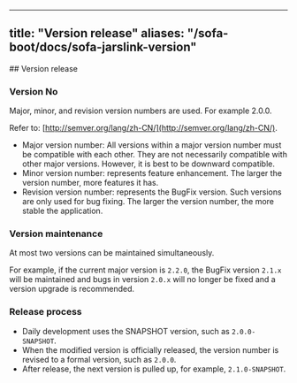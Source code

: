 
---
title: "Version release"
aliases: "/sofa-boot/docs/sofa-jarslink-version"
---


﻿## Version release
### Version No

Major, minor, and revision version numbers are used. For example 2.0.0.

Refer to: [http://semver.org/lang/zh-CN/](http://semver.org/lang/zh-CN/).

- Major version number: All versions within a major version number must be compatible with each other. They are not necessarily compatible with other major versions. However, it is best to be downward compatible.
- Minor version number: represents feature enhancement. The larger the version number, more features it has.
- Revision version number: represents the BugFix version. Such versions are only used for bug fixing. The larger the version number, the more stable the application.

### Version maintenance

At most two versions can be maintained simultaneously.

For example, if the current major version is `2.2.0`, the BugFix version `2.1.x` will be maintained and bugs in version `2.0.x` will no longer be fixed and a version upgrade is recommended.

### Release process

- Daily development uses the SNAPSHOT version, such as `2.0.0-SNAPSHOT`.
- When the modified version is officially released, the version number is revised to a formal version, such as `2.0.0`.
- After release, the next version is pulled up, for example, `2.1.0-SNAPSHOT`.
